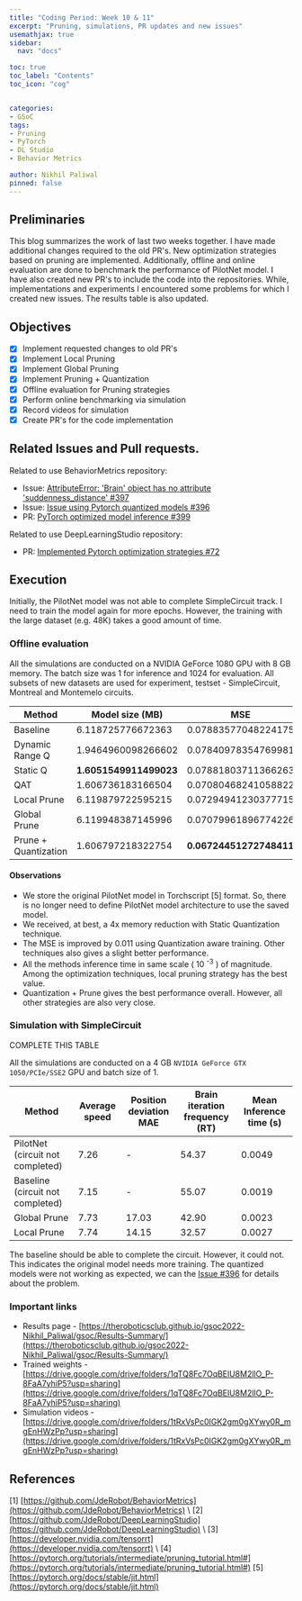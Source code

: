 ```yaml
---
title: "Coding Period: Week 10 & 11"
excerpt: "Pruning, simulations, PR updates and new issues"
usemathjax: true
sidebar:
  nav: "docs"

toc: true
toc_label: "Contents"
toc_icon: "cog"


categories:
- GSoC
tags:
- Pruning
- PyTorch
- DL Studio
- Behavior Metrics

author: Nikhil Paliwal
pinned: false
---
```



## Preliminaries

This blog summarizes the work of last two weeks together. I have made additional changes required to the old PR's.
New optimization strategies based on pruning are implemented. Additionally, offline and online evaluation are
done to benchmark the performance of PilotNet model. I have also created new PR's to include the code into the
repositories. While, implementations and experiments I encountered some problems for which I created new issues.
The results table is also updated.


## Objectives

- [X] Implement requested changes to old PR's
- [X] Implement Local Pruning
- [X] Implement Global Pruning
- [X] Implement Pruning + Quantization
- [X] Offline evaluation for Pruning strategies
- [X] Perform online benchmarking via simulation
- [X] Record videos for simulation
- [X] Create PR's for the code implementation

## Related Issues and Pull requests.

Related to use BehaviorMetrics repository:
* Issue: [AttributeError: 'Brain' object has no attribute 'suddenness_distance' #397](https://github.com/JdeRobot/BehaviorMetrics/issues/397)
* Issue: [Issue using Pytorch quantized models #396](https://github.com/JdeRobot/BehaviorMetrics/issues/396)
* PR: [PyTorch optimized model inference #399](https://github.com/JdeRobot/BehaviorMetrics/pull/399)

Related to use DeepLearningStudio repository:
* PR: [Implemented Pytorch optimization strategies #72](https://github.com/JdeRobot/DeepLearningStudio/pull/72)

## Execution

Initially, the PilotNet model was not able to complete SimpleCircuit track. I need to train the model again for 
more epochs. However, the training with the large dataset (e.g. 48K) takes a good amount of time.  

### Offline evaluation

All the simulations are conducted on a NVIDIA GeForce 1080 GPU with 8 GB memory. The batch size was 1 for inference and 1024 for evaluation. All subsets of new datasets are used for experiment, testset - SimpleCircuit, Montreal and Montemelo circuits.

Method | Model size (MB) | MSE | Inference time (s)
--- | --- | --- | ---
Baseline | 6.118725776672363 | 0.07883577048224175 | 0.002177743434906006
Dynamic Range Q | 1.9464960098266602 | 0.07840978354769981 | 0.003166124105453491
Static Q | **1.6051549911499023** | 0.07881803711366263 | 0.0026564240455627442
QAT | 1.606736183166504 | 0.07080468241058822 | 0.0027930240631103514
Local Prune | 6.119879722595215 | 0.07294941230377715 | **0.0020925970077514647**
Global Prune | 6.119948387145996 | 0.07079961896774226 | 0.00215102481842041
Prune + Quantization | 1.606797218322754 | **0.06724451272748411** | 0.002662529468536377

#### Observations

* We store the original PilotNet model in Torchscript [5] format. So, there is no
longer need to define PilotNet model architecture to use the saved model.  
* We received, at best, a 4x memory reduction with Static Quantization technique.
* The MSE is improved by 0.011 using Quantization aware training. Other techniques also 
gives a slight better performance.
* All the methods inference time in same scale ( 10 <sup>-3</sup> ) of magnitude.
Among the optimization techniques, local pruning strategy has the best
value. 
* Quantization + Prune gives the best performance overall. However, all other
strategies are also very close.

### Simulation with SimpleCircuit
COMPLETE THIS TABLE

All the simulations are conducted on a 4 GB `NVIDIA GeForce GTX 1050/PCIe/SSE2` GPU and batch size of 1.

Method  | Average speed | Position deviation MAE | Brain iteration frequency (RT) | Mean Inference time (s)
--- | --- | --- | --- | --- 
PilotNet (circuit not completed) | 7.26 | - | 54.37 | 0.0049
Baseline (circuit not completed) | 7.15 | - | 55.07 | 0.0019
Global Prune | 7.73 | 17.03 | 42.90 | 0.0023 
Local Prune | 7.74 | 14.15 | 32.57 | 0.0027   

The baseline should be able to complete the circuit. However, it could not. This indicates the original model
needs more training. The quantized models were not working as expected, we can the [Issue #396](https://github.com/JdeRobot/BehaviorMetrics/issues/396) for details about the problem.

### Important links

* Results page - [https://theroboticsclub.github.io/gsoc2022-Nikhil_Paliwal/gsoc/Results-Summary/](https://theroboticsclub.github.io/gsoc2022-Nikhil_Paliwal/gsoc/Results-Summary/)
* Trained weights - [https://drive.google.com/drive/folders/1qTQ8Fc7OqBElU8M2llO_P-8FaA7yhiP5?usp=sharing](https://drive.google.com/drive/folders/1qTQ8Fc7OqBElU8M2llO_P-8FaA7yhiP5?usp=sharing)
* Simulation videos - [https://drive.google.com/drive/folders/1tRxVsPc0IGK2gm0gXYwy0R_mgEnHWzPp?usp=sharing](https://drive.google.com/drive/folders/1tRxVsPc0IGK2gm0gXYwy0R_mgEnHWzPp?usp=sharing)


## References

[1] [https://github.com/JdeRobot/BehaviorMetrics](https://github.com/JdeRobot/BehaviorMetrics) \\
[2] [https://github.com/JdeRobot/DeepLearningStudio](https://github.com/JdeRobot/DeepLearningStudio) \\
[3] [https://developer.nvidia.com/tensorrt](https://developer.nvidia.com/tensorrt) \\
[4] [https://pytorch.org/tutorials/intermediate/pruning_tutorial.html#](https://pytorch.org/tutorials/intermediate/pruning_tutorial.html#)
[5] [https://pytorch.org/docs/stable/jit.html](https://pytorch.org/docs/stable/jit.html)